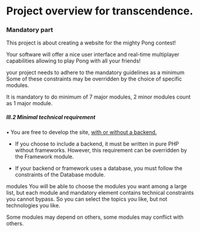 
# Project overview for transcendence.

### Mandatory part
This project is about creating a website for the mighty Pong contest!

Your software will offer a nice user interface and real-time multiplayer capabilities allowing
to play Pong with all your friends!

your project needs to adhere to the mandatory guidelines as a minimum
Some of these constraints may be overridden by the choice of specific
modules.

It is mandatory to do minimum of 7 major modules, 2 minor modules count as 1 major module.
##### III.2 Minimal technical requirement

• You are free to develop the site, [with or without a backend.](with_without_backend.md)

- If you choose to include a backend, it must be written in pure PHP without
frameworks. However, this requirement can be overridden by the Framework
module.

- If your backend or framework uses a database, you must follow the constraints
of the Database module.


modules
 You will be able to choose the modules you want among a large list, but each module and mandatory element contains technical constraints you cannot bypass. So you can select the topics you like, but not technologies you like.

Some modules may depend on others, some modules may conflict with
others. 
